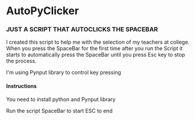 # AutoPyClicker
### JUST A SCRIPT THAT AUTOCLICKS THE SPACEBAR

I created this script to help me with the selection of my teachers at college.
When you press the SpaceBar for the first time after you run the Script it starts to automatically press the SpaceBar until you press Esc key to stop the process.

I'm using Pynput library to control key pressing

#### Instructions
You need to install python and Pynput library

Run the script
SpaceBar to start
ESC to end
